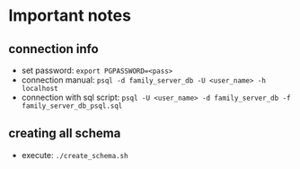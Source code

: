 # Important notes

## connection info
* set password: `export PGPASSWORD=<pass>`
* connection manual: `psql -d family_server_db -U <user_name> -h localhost`
* connection with sql script: `psql -U <user_name> -d family_server_db -f family_server_db_psql.sql`

## creating all schema
* execute: `./create_schema.sh`